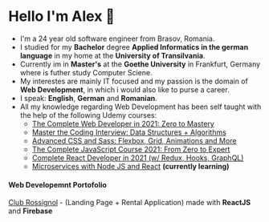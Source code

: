 # Hello I'm Alex 👋
- I'm a 24 year old software engineer from Brasov, Romania.
- I studied for my **Bachelor** degree **Applied Informatics in the german language** in my home at the **University of Transilvania**. 
- Currently im in **Master's** at the **Goethe University** in Frankfurt, Germany where is futher study Computer Sciene.
- My interestes are mainly IT focused and my passion is the domain of **Web Development**, in which i would also like to purse a career.
- I speak: **English**, **German** and **Romanian**.
- All my knowledge regarding Web Development has been self taught with the help of the following Udemy courses: 
  - [The Complete Web Developer in 2021: Zero to Mastery](https://www.udemy.com/course/the-complete-web-developer-zero-to-mastery/)
  - [Master the Coding Interview: Data Structures + Algorithms](https://www.udemy.com/course/master-the-coding-interview-data-structures-algorithms/)
  - [Advanced CSS and Sass: Flexbox, Grid, Animations and More](https://www.udemy.com/course/advanced-css-and-sass/)
  - [The Complete JavaScript Course 2021: From Zero to Expert](https://www.udemy.com/course/the-complete-javascript-course/)
  - [Complete React Developer in 2021 (w/ Redux, Hooks, GraphQL)](https://www.udemy.com/course/complete-react-developer-zero-to-mastery/)
  - [Microservices with Node JS and React](https://www.udemy.com/course/microservices-with-node-js-and-react/) **(currently learning)**

#### Web Developemnt Portofolio
[Club Rossignol](https://github.com/AlexBarsen/Rental-ClubRossignol) - (Landing Page + Rental Application) made with **ReactJS** and **Firebase**
